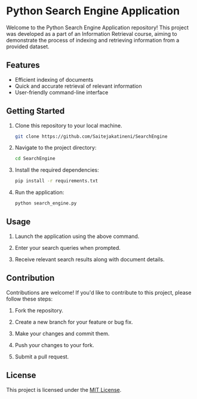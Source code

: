 # Python Search Engine Application

Welcome to the Python Search Engine Application repository! This project was developed as a part of an Information Retrieval course, aiming to demonstrate the process of indexing and retrieving information from a provided dataset.

## Features

- Efficient indexing of documents
- Quick and accurate retrieval of relevant information
- User-friendly command-line interface

## Getting Started

1. Clone this repository to your local machine.
   
   ```bash
   git clone https://github.com/Saitejakatineni/SearchEngine
   ```

2. Navigate to the project directory:

   ```bash
   cd SearchEngine
   ```
3. Install the required dependencies:

   ```bash
   pip install -r requirements.txt
   ```

4. Run the application:

   ```bash
   python search_engine.py
   ```


## Usage

1. Launch the application using the above command.

2. Enter your search queries when prompted.

3. Receive relevant search results along with document details.

## Contribution

Contributions are welcome! If you'd like to contribute to this project, please follow these steps:

1. Fork the repository.

2. Create a new branch for your feature or bug fix.

3. Make your changes and commit them.

4. Push your changes to your fork.

5. Submit a pull request.

## License

This project is licensed under the [MIT License](LICENSE).

